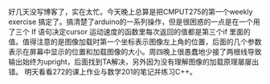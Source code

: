 ﻿好几天没写博客了，实在太忙。今天晚上总算是把CMPUT275的第一个weekly exercise 搞定了。搞清楚了arduino的一系列操作，但是很困惑的一点是在一个用了三个 If 语句决定cursor 运动速度的函数里每次返回的值都是第三个if 里面的值。值得注意的是图像加载时第一个坐标表示图像左上角的位置，后面的几个参数表示在屏幕中显示的位置和加载图像的大小。周四晚上很愚蠢地少接了两根线导致输出始终为upright，后面找到TA解决，另外因为没有理解图像的加载原理屡屡出错。 明天看看272的课上作业与数学201的笔记并练习C++。
